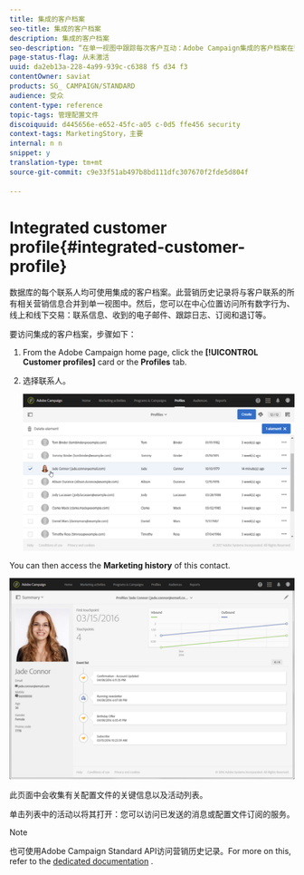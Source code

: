 ```yaml
---
title: 集成的客户档案
seo-title: 集成的客户档案
description: 集成的客户档案
seo-description: “在单一视图中跟踪每次客户互动：Adobe Campaign集成的客户档案在整个客户生命周期内都会更新”。
page-status-flag: 从未激活
uuid: da2eb13a-228-4a99-939c-c6388 f5 d34 f3
contentOwner: saviat
products: SG_ CAMPAIGN/STANDARD
audience: 受众
content-type: reference
topic-tags: 管理配置文件
discoiquuid: d445656e-e652-45fc-a05 c-0d5 ffe456 security
context-tags: MarketingStory，主要
internal: n n
snippet: y
translation-type: tm+mt
source-git-commit: c9e33f51ab497b8bd111dfc307670f2fde5d804f

---
```



# Integrated customer profile{#integrated-customer-profile}

数据库的每个联系人均可使用集成的客户档案。此营销历史记录将与客户联系的所有相关营销信息合并到单一视图中。然后，您可以在中心位置访问所有数字行为、线上和线下交易：联系信息、收到的电子邮件、跟踪日志、订阅和退订等。

要访问集成的客户档案，步骤如下：

1. From the Adobe Campaign home page, click the **[!UICONTROL Customer profiles]** card or the **Profiles** tab.
1. 选择联系人。

   ![](assets/mkt_hist_access.png)

You can then access the **Marketing history** of this contact.

![](assets/mkt_hist_view.png)

此页面中会收集有关配置文件的关键信息以及活动列表。

单击列表中的活动以将其打开：您可以访问已发送的消息或配置文件订阅的服务。

>[!NOTE]
>
>也可使用Adobe Campaign Standard API访问营销历史记录。For more on this, refer to the [dedicated documentation](https://docs.campaign.adobe.com/doc/standard/en/api/ACS_API.html#interacting-with-marketing-history) .

